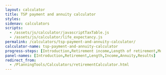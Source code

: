 ```yaml
---
layout: calculator
title: TSP payment and annuity calculator
styles:
sidenav: calculators
scripts:
  - /assets/js/calculator/javascriptTaxTable.js
  - /assets/js/calculator/life_expectancy.js
permalink: /calculators/tsp-payment-and-annuity-calculator/
calculator-name: tsp-payment-and-annuity-calculator
progress-steps: [Introduction,Retirement income,Length of retirement,Monthly income,Annuity options,Results]
panel-names: [Introduction,Retirement,Length,Income,Annuity,Results]
redirect_from:
  - /PlanningTools/Calculators/retirementCalculator.html
---
```

